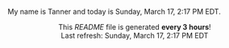 My name is Tanner and today is Sunday, March 17, 2:17 PM EDT.

<p align="center">This <i>README</i> file is generated <b>every 3 hours</b>!</br>Last refresh: Sunday, March 17, 2:17 PM EDT<br /></p>
